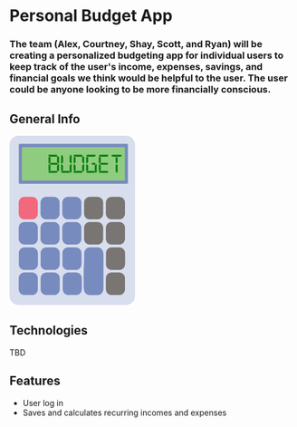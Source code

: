 # Personal Budget App
### The team (Alex, Courtney, Shay, Scott, and Ryan) will be creating a personalized budgeting app for individual users to keep track of the user's income, expenses, savings, and financial goals we think would be helpful to the user. The user could be anyone looking to be more financially conscious. 

## General Info 
![](images/fci-calculator.png)

## Technologies
TBD 

## Features 
- User log in 
- Saves and calculates recurring incomes and expenses
